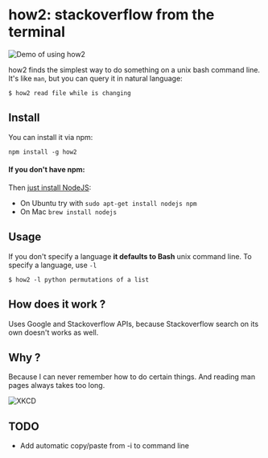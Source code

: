 # how2: stackoverflow from the terminal

![Demo of using how2](https://raw.githubusercontent.com/santinic/how2/master/img/demo.gif)

how2 finds the simplest way to do something on a unix bash command line.
It's like `man`, but you can query it in natural language:

```$ how2 read file while is changing```


## Install
You can install it via npm:

`npm install -g how2`

#### If you don't have npm:
Then [just install NodeJS](https://nodejs.org):
- On Ubuntu try with ```sudo apt-get install nodejs npm```
- On Mac ```brew install nodejs```


## Usage
If you don't specify a language **it defaults to Bash** unix command line.
To specify a language, use ```-l```

```
$ how2 -l python permutations of a list
```

## How does it work ?
Uses Google and Stackoverflow APIs, because Stackoverflow search on its own doesn't
works as well.


## Why ?
Because I can never remember how to do certain things. And reading man pages always takes too long.

![XKCD](http://imgs.xkcd.com/comics/tar.png)


## TODO
* Add automatic copy/paste from -i to command line
